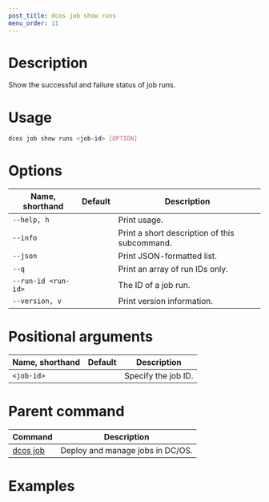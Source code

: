 ```yaml
---
post_title: dcos job show runs
menu_order: 11
---
```

    
# Description
Show the successful and failure status of job runs.

# Usage

```bash
dcos job show runs <job-id> [OPTION]
```

# Options

| Name, shorthand | Default | Description |
|---------|-------------|-------------|
| `--help, h`   |             |  Print usage. |
| `--info`   |             |  Print a short description of this subcommand. |
| `--json`   |             |  Print JSON-formatted list. |
| `--q`   |             |  Print an array of run IDs only. |
| `--run-id <run-id>`   |             |  The ID of a job run. |
| `--version, v`   |             | Print version information. |

# Positional arguments

| Name, shorthand | Default | Description |
|---------|-------------|-------------|
| `<job-id>`   |             |  Specify the job ID. |

# Parent command

| Command | Description |
|---------|-------------|
| [dcos job](/docs/1.9/usage/cli/command-reference/dcos-job/) |  Deploy and manage jobs in DC/OS. |

# Examples